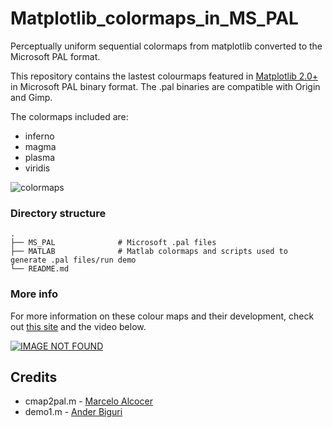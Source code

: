 # Matplotlib_colormaps_in_MS_PAL
Perceptually uniform sequential colormaps from matplotlib converted to the Microsoft PAL format.

This repository contains the lastest colourmaps featured in [Matplotlib 2.0+](https://matplotlib.org/) in Microsoft PAL binary format. 
The .pal binaries are compatible with Origin and Gimp. 

The colormaps included are:
* inferno
* magma
* plasma
* viridis

![colormaps](https://user-images.githubusercontent.com/17439476/31167756-112bed1c-a8eb-11e7-8176-1928ad3565d0.PNG)

### Directory structure
    .
    ├── MS_PAL              # Microsoft .pal files
    ├── MATLAB              # Matlab colormaps and scripts used to generate .pal files/run demo
    └── README.md


### More info
For more information on these colour maps and their development, check out [this site](https://bids.github.io/colormap/) and the video below.

[![IMAGE NOT FOUND](https://img.youtube.com/vi/xAoljeRJ3lU/0.jpg)](https://www.youtube.com/watch?v=xAoljeRJ3lU "A Better Default Colormap for Matplotlib | SciPy 2015 | Nathaniel Smith and Stéfan van der Walt")

## Credits
* cmap2pal.m - [Marcelo Alcocer](https://uk.mathworks.com/matlabcentral/fileexchange/43114-cmap2pal-convert-matlab-colormap-to-binary-pal-format)
* demo1.m - [Ander Biguri](https://uk.mathworks.com/matlabcentral/fileexchange/51986-perceptually-uniform-colormaps)
